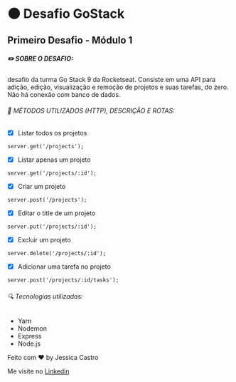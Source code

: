 # :new_moon: Desafio GoStack 
## Primeiro Desafio - Módulo 1 

##### :pencil2: SOBRE O DESAFIO:

desafio da turma Go Stack 9 da Rocketseat. Consiste em uma API para adição, edição, visualização e remoção de projetos e suas tarefas, do zero. Não há conexão com banco de dados. 

###### :pushpin: MÉTODOS UTILIZADOS (HTTP), DESCRIÇÃO E ROTAS:
- [x] Listar todos os projetos
```
server.get('/projects');
```

- [x] Listar apenas um projeto
```
server.get('/projects/:id');
```

- [x] Criar um projeto
```
server.post('/projects');
```

- [x] Editar o title de um projeto
```
server.put('/projects/:id');
```

- [x] Excluir um projeto
```
server.delete('/projects/:id');
```

- [x] Adicionar uma tarefa no projeto
```
server.post('/projects/:id/tasks');
```

###### :mag: Tecnologias utilizadas: 

- Yarn
- Nodemon
- Express
- Node.js

Feito com :hearts: by Jessica Castro 

Me visite no [Linkedin](https://www.linkedin.com/in/jessica-castro-7a12b67a/)
